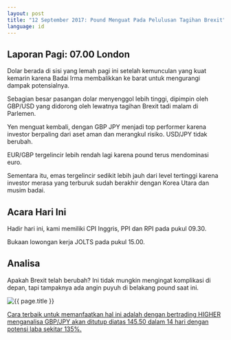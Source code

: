 ```yaml
---
layout: post
title: "12 September 2017: Pound Menguat Pada Pelulusan Tagihan Brexit"
language: id
---
```

## Laporan Pagi: 07.00 London

Dolar berada di sisi yang lemah pagi ini setelah kemunculan yang kuat kemarin karena Badai Irma membalikkan ke barat untuk mengurangi dampak potensialnya.

Sebagian besar pasangan dolar menyenggol lebih tinggi, dipimpin oleh GBP/USD yang didorong oleh lewatnya tagihan Brexit tadi malam di Parlemen.

Yen menguat kembali, dengan GBP JPY menjadi top performer karena investor berpaling dari aset aman dan merangkul risiko. USD/JPY tidak berubah.

EUR/GBP tergelincir lebih rendah lagi karena pound terus mendominasi euro.

Sementara itu, emas tergelincir sedikit lebih jauh dari level tertinggi karena investor merasa yang terburuk sudah berakhir dengan Korea Utara dan musim badai.

## Acara Hari Ini

Hadir hari ini, kami memiliki CPI Inggris, PPI dan RPI pada pukul 09.30.

Bukaan lowongan kerja JOLTS pada pukul 15.00.

## Analisa

Apakah Brexit telah berubah? Ini tidak mungkin mengingat komplikasi di depan, tapi tampaknya ada angin puyuh di belakang pound saat ini.

<img src="{{ site.url }}/images/sep-17/id-12-sep-17.png" alt="{{ page.title }}" title="{{ page.title }}">

<a href="%LINK%%?currency=USD& market=forex&underlying=frxGBPJPY&formname=higherlower&duration_amount=14&duration_units=d&amount=10&amount_type=payout&expiry_type=duration&barrier=145.5" target="_blank">Cara terbaik untuk memanfaatkan hal ini adalah dengan bertrading HIGHER menganalisa GBP/JPY akan ditutup diatas 145.50 dalam 14 hari dengan potensi laba sekitar 135%.</a>
